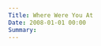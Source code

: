 ```yaml
---
Title: Where Were You At
Date: 2008-01-01 00:00
Summary:
---
```


<div class="audio-player"></div>

<script type="text/javascript">
    $(document).ready(function() {
        initAudioPlayer('/static/audio/production/where-were-you-at-128.mp3', 'Where Were You At');
    });
</script>
